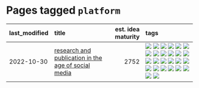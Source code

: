 # Pages tagged `platform`

|last_modified|title|est. idea maturity|tags
|:---|:---|---:|:---|
|2022-10-30|[research and publication in the age of social media](../research-and-social.md)|2752|[![](https://img.shields.io/badge/tag-arxiv-aa21fc)](../tags/arxiv.md) [![](https://img.shields.io/badge/tag-citation-869bd0)](../tags/citation.md) [![](https://img.shields.io/badge/tag-corrections-c4c41f)](../tags/corrections.md) [![](https://img.shields.io/badge/tag-credit-53417a)](../tags/credit.md) [![](https://img.shields.io/badge/tag-curation-92ab1c)](../tags/curation.md) [![](https://img.shields.io/badge/tag-discoverability-12f6d5)](../tags/discoverability.md) [![](https://img.shields.io/badge/tag-discussion-48fb29)](../tags/discussion.md) [![](https://img.shields.io/badge/tag-feed-4db4d2)](../tags/feed.md) [![](https://img.shields.io/badge/tag-git-12eec5)](../tags/git.md) [![](https://img.shields.io/badge/tag-github-ea1833)](../tags/github.md) [![](https://img.shields.io/badge/tag-historyofscience-f14da)](../tags/historyofscience.md) [![](https://img.shields.io/badge/tag-mastodon-1043a5)](../tags/mastodon.md) [![](https://img.shields.io/badge/tag-openreview-35b163)](../tags/openreview.md) [![](https://img.shields.io/badge/tag-paperswithcode-c4fb38)](../tags/paperswithcode.md) [![](https://img.shields.io/badge/tag-platform-1eefac)](../tags/platform.md) [![](https://img.shields.io/badge/tag-publication-fecb83)](../tags/publication.md) [![](https://img.shields.io/badge/tag-reproducibility-3f9741)](../tags/reproducibility.md) [![](https://img.shields.io/badge/tag-research-c6963e)](../tags/research.md) [![](https://img.shields.io/badge/tag-retractions-6013c8)](../tags/retractions.md) [![](https://img.shields.io/badge/tag-search-e3be61)](../tags/search.md) [![](https://img.shields.io/badge/tag-socialmedia-e9b626)](../tags/socialmedia.md) [![](https://img.shields.io/badge/tag-stackoverflow-1614f8)](../tags/stackoverflow.md) [![](https://img.shields.io/badge/tag-subscription-82d6e)](../tags/subscription.md) [![](https://img.shields.io/badge/tag-transparency-834fc2)](../tags/transparency.md) [![](https://img.shields.io/badge/tag-twitter-752fd7)](../tags/twitter.md) [![](https://img.shields.io/badge/tag-validation-9c3a4a)](../tags/validation.md)|